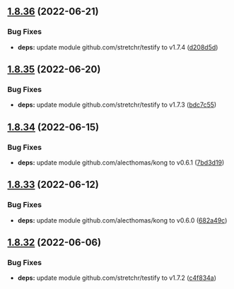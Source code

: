 ## [1.8.36](https://github.com/dds/aoc2019/compare/v1.8.35...v1.8.36) (2022-06-21)


### Bug Fixes

* **deps:** update module github.com/stretchr/testify to v1.7.4 ([d208d5d](https://github.com/dds/aoc2019/commit/d208d5d928566245bdfab97b0fc1a0111498035f))



## [1.8.35](https://github.com/dds/aoc2019/compare/v1.8.34...v1.8.35) (2022-06-20)


### Bug Fixes

* **deps:** update module github.com/stretchr/testify to v1.7.3 ([bdc7c55](https://github.com/dds/aoc2019/commit/bdc7c555e844c37f8a89a125b9a09ca0ec9a92a9))



## [1.8.34](https://github.com/dds/aoc2019/compare/v1.8.33...v1.8.34) (2022-06-15)


### Bug Fixes

* **deps:** update module github.com/alecthomas/kong to v0.6.1 ([7bd3d19](https://github.com/dds/aoc2019/commit/7bd3d195136b22039be89f7138bd27b98726b139))



## [1.8.33](https://github.com/dds/aoc2019/compare/v1.8.32...v1.8.33) (2022-06-12)


### Bug Fixes

* **deps:** update module github.com/alecthomas/kong to v0.6.0 ([682a49c](https://github.com/dds/aoc2019/commit/682a49c0d984a3e668a779d16ec0910c1910b013))



## [1.8.32](https://github.com/dds/aoc2019/compare/v1.8.31...v1.8.32) (2022-06-06)


### Bug Fixes

* **deps:** update module github.com/stretchr/testify to v1.7.2 ([c4f834a](https://github.com/dds/aoc2019/commit/c4f834a951dd2180254dc14a808c7f3d7bf616c0))



